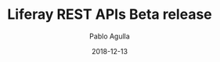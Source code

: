 ---
author: Pablo Agulla
banner: /images/blogs/banner.jpg
date: 2018-12-13
title: Liferay REST APIs Beta release
description: I’m happy to announce the release of the first beta for the new set of Liferay REST APIs.
needsAuth: false
url: https://community.liferay.com/blogs/-/blogs/liferay-rest-apis-beta-release
---
